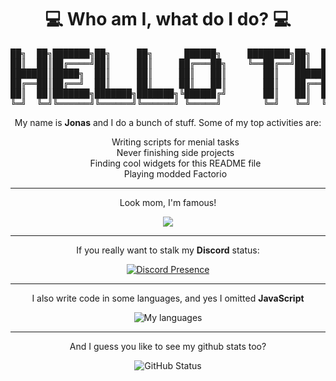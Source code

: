 <h1 align="center">
  💻 Who am I, what do I do? 💻
</h1>
<pre align="center">
██╗  ██╗███████╗██╗     ██╗      ██████╗     ████████╗██╗  ██╗███████╗██████╗ ███████╗
██║  ██║██╔════╝██║     ██║     ██╔═══██╗    ╚══██╔══╝██║  ██║██╔════╝██╔══██╗██╔════╝
███████║█████╗  ██║     ██║     ██║   ██║       ██║   ███████║█████╗  ██████╔╝█████╗  
██╔══██║██╔══╝  ██║     ██║     ██║   ██║       ██║   ██╔══██║██╔══╝  ██╔══██╗██╔══╝  
██║  ██║███████╗███████╗███████╗╚██████╔╝       ██║   ██║  ██║███████╗██║  ██║███████╗
╚═╝  ╚═╝╚══════╝╚══════╝╚══════╝ ╚═════╝        ╚═╝   ╚═╝  ╚═╝╚══════╝╚═╝  ╚═╝╚══════╝
</pre>
<div align="center">
  <p>My name is <b>Jonas</b> and I do a bunch of stuff. Some of my top activities are:</p>
  <ul style="list-style-type: none">
    <li>Writing scripts for menial tasks</li>
    <li>Never finishing side projects</li>
    <li>Finding cool widgets for this README file</li>
    <li>Playing modded Factorio</li>
  </ul>
</div>

<hr />
<div align="center">
  <div>
    <p>Look mom, I'm famous!</p>
    <a href="https://github.com/JonasBerx">
        <img src="https://komarev.com/ghpvc/?username=JonasBerx">
    </a>
  </div>
</div>
<hr />
<div align="center">
<p>If you really want to stalk my <b>Discord</b> status:</p>
<p align="center">

  [![Discord Presence](https://lanyard-profile-readme.vercel.app/api/232566719183323136)](https://discord.com/users/232566719183323136)

</p>
</div>
<hr />
<div align="center">
<p>I also write code in some languages, and yes I omitted <b>JavaScript</b></p>
<div>
<img src = "https://github-readme-stats.vercel.app/api/top-langs/?username=JonasBerx&show_icons=true&layout=compact&theme=dracula&langs_count=8&hide=javascript,html" alt="My languages">
</div>
</div>
<hr />
<div align="center">
<p>And I guess you like to see my github stats too?</p>
<div>
    <img src = "https://github-readme-stats.vercel.app/api?username=JonasBerx&rank_icon=github&count_private=true&show_icons=true&include_all_commits=true&count_private=true&theme=dracula&layout=compact" alt="GitHub Status"/>

</div>
</div>
<!--
**JonasBerx/JonasBerx** is a ✨ _special_ ✨ repository because its `README.md` (this file) appears on your GitHub profile.

Here are some ideas to get you started:

- 🔭 I’m currently working on ...
- 🌱 I’m currently learning ...
- 👯 I’m looking to collaborate on ...
- 🤔 I’m looking for help with ...
- 💬 Ask me about ...
- 📫 How to reach me: ...
- 😄 Pronouns: ...
- ⚡ Fun fact: ...
-->
